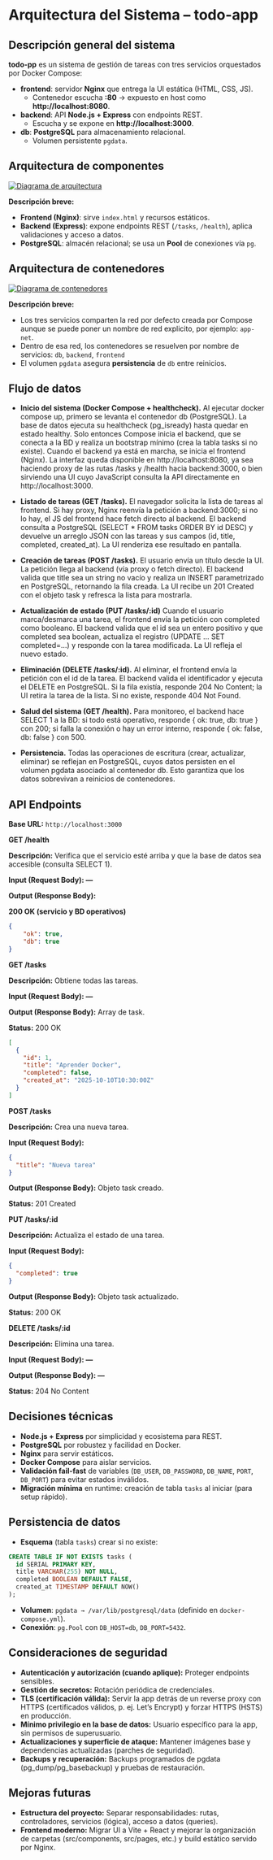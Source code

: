 # Arquitectura del Sistema – todo-app

## Descripción general del sistema

**todo-pp** es un sistema de gestión de tareas con tres servicios orquestados por Docker Compose:

- **frontend**: servidor **Nginx** que entrega la UI estática (HTML, CSS, JS).  
  - Contenedor escucha **:80** → expuesto en host como **http://localhost:8080**.
- **backend**: API **Node.js + Express** con endpoints REST.  
  - Escucha y se expone en **http://localhost:3000**.
- **db**: **PostgreSQL** para almacenamiento relacional.  
  - Volumen persistente `pgdata`.

## Arquitectura de componentes

[![Diagrama de arquitectura](https://drive.google.com/uc?export=view&id=16-z0LNK68KCI_j2UrowVroO_mOoJLrVp)](https://drive.google.com/file/d/16-z0LNK68KCI_j2UrowVroO_mOoJLrVp/view?usp=sharing)

**Descripción breve:**
- **Frontend (Nginx)**: sirve `index.html` y recursos estáticos.
- **Backend (Express)**: expone endpoints REST (`/tasks`, `/health`), aplica validaciones y acceso a datos.
- **PostgreSQL**: almacén relacional; se usa un **Pool** de conexiones vía `pg`.

## Arquitectura de contenedores

[![Diagrama de contenedores](https://drive.google.com/uc?export=view&id=19G1SA-ovkw668pdbC5HCkrQENM_l-IdP)](https://drive.google.com/file/d/19G1SA-ovkw668pdbC5HCkrQENM_l-IdP/view?usp=sharing)

**Descripción breve:**
- Los tres servicios comparten la red por defecto creada por Compose aunque se puede poner un nombre de red explicito, por ejemplo: `app-net`.
- Dentro de esa red, los contenedores se resuelven por nombre de servicios: `db`, `backend`, `frontend`
- El volumen `pgdata` asegura **persistencia** de `db` entre reinicios.

## Flujo de datos
- **Inicio del sistema (Docker Compose + healthcheck).**
    Al ejecutar docker compose up, primero se levanta el contenedor db (PostgreSQL). La base de datos ejecuta su healthcheck (pg_isready) hasta quedar en estado healthy. Solo entonces Compose inicia el backend, que se conecta a la BD y realiza un bootstrap mínimo (crea la tabla tasks si no existe). Cuando el backend ya está en marcha, se inicia el frontend (Nginx). La interfaz queda disponible en http://localhost:8080, ya sea haciendo proxy de las rutas /tasks y /health hacia backend:3000, o bien sirviendo una UI cuyo JavaScript consulta la API directamente en http://localhost:3000.

- **Listado de tareas (GET /tasks).**
    El navegador solicita la lista de tareas al frontend. Si hay proxy, Nginx reenvía la petición a backend:3000; si no lo hay, el JS del frontend hace fetch directo al backend. El backend consulta a PostgreSQL (SELECT * FROM tasks ORDER BY id DESC) y devuelve un arreglo JSON con las tareas y sus campos (id, title, completed, created_at). La UI renderiza ese resultado en pantalla.

- **Creación de tareas (POST /tasks).**
    El usuario envía un título desde la UI. La petición llega al backend (vía proxy o fetch directo). El backend valida que title sea un string no vacío y realiza un INSERT parametrizado en PostgreSQL, retornando la fila creada. La UI recibe un 201 Created con el objeto task y refresca la lista para mostrarla.

- **Actualización de estado (PUT /tasks/:id)**
    Cuando el usuario marca/desmarca una tarea, el frontend envía la petición con completed como booleano. El backend valida que el id sea un entero positivo y que completed sea boolean, actualiza el registro (UPDATE ... SET completed=...) y responde con la tarea modificada. La UI refleja el nuevo estado.

- **Eliminación (DELETE /tasks/:id).**
    Al eliminar, el frontend envía la petición con el id de la tarea. El backend valida el identificador y ejecuta el DELETE en PostgreSQL. Si la fila existía, responde 204 No Content; la UI retira la tarea de la lista. Si no existe, responde 404 Not Found.

- **Salud del sistema (GET /health).**
    Para monitoreo, el backend hace SELECT 1 a la BD: si todo está operativo, responde { ok: true, db: true } con 200; si falla la conexión o hay un error interno, responde { ok: false, db: false } con 500.

- **Persistencia.**
    Todas las operaciones de escritura (crear, actualizar, eliminar) se reflejan en PostgreSQL, cuyos datos persisten en el volumen pgdata asociado al contenedor db. Esto garantiza que los datos sobrevivan a reinicios de contenedores.

## API Endpoints
**Base URL:** `http://localhost:3000`

**GET /health**

**Descripción:** Verifica que el servicio esté arriba y que la base de datos sea accesible (consulta SELECT 1).

**Input (Request Body): —**

**Output (Response Body):**

**200 OK (servicio y BD operativos)**
```json
{ 
    "ok": true, 
    "db": true 
}
```

**GET /tasks**

**Descripción:** Obtiene todas las tareas.

**Input (Request Body): —**

**Output (Response Body):** Array de task.

**Status:** 200 OK
```json
[
  {
    "id": 1,
    "title": "Aprender Docker",
    "completed": false,
    "created_at": "2025-10-10T10:30:00Z"
  }
]
```

**POST /tasks**

**Descripción:** Crea una nueva tarea.

**Input (Request Body):**
```json
{
  "title": "Nueva tarea"
}
```
**Output (Response Body):** Objeto task creado.

**Status:** 201 Created

**PUT /tasks/:id**

**Descripción:** Actualiza el estado de una tarea.

**Input (Request Body):**
```json
{
  "completed": true
}
```
**Output (Response Body):** Objeto task actualizado.

**Status:** 200 OK

**DELETE /tasks/:id**

**Descripción:** Elimina una tarea.

**Input (Request Body): —**

**Output (Response Body): —**

**Status:** 204 No Content

## Decisiones técnicas
- **Node.js + Express** por simplicidad y ecosistema para REST.
- **PostgreSQL** por robustez y facilidad en Docker.
- **Nginx** para servir estáticos.
- **Docker Compose** para aislar servicios.
- **Validación fail-fast** de variables (`DB_USER`, `DB_PASSWORD`, `DB_NAME`, `PORT`, `DB_PORT`) para evitar estados inválidos.
- **Migración mínima** en runtime: creación de tabla `tasks` al iniciar (para setup rápido).

## Persistencia de datos
- **Esquema** (tabla `tasks`) crear si no existe:
```sql
CREATE TABLE IF NOT EXISTS tasks (
  id SERIAL PRIMARY KEY,
  title VARCHAR(255) NOT NULL,
  completed BOOLEAN DEFAULT FALSE,
  created_at TIMESTAMP DEFAULT NOW()
);
```
- **Volumen**: `pgdata → /var/lib/postgresql/data` (definido en `docker-compose.yml`).  
- **Conexión**: `pg.Pool` con `DB_HOST=db`, `DB_PORT=5432`. 

## Consideraciones de seguridad
- **Autenticación y autorización (cuando aplique):** Proteger endpoints sensibles.
- **Gestión de secretos:** Rotación periódica de credenciales.
- **TLS (certificación válida):** Servir la app detrás de un reverse proxy con HTTPS (certificados válidos, p. ej. Let’s Encrypt) y forzar HTTPS (HSTS) en producción.
- **Mínimo privilegio en la base de datos:** Usuario específico para la app, sin permisos de superusuario.
- **Actualizaciones y superficie de ataque:** Mantener imágenes base y dependencias actualizadas (parches de seguridad).
- **Backups y recuperación:** Backups programados de pgdata (pg_dump/pg_basebackup) y pruebas de restauración.

## Mejoras futuras
- **Estructura del proyecto:** Separar responsabilidades: rutas, controladores, servicios (lógica), acceso a datos (queries).
- **Frontend moderno:** Migrar UI a Vite + React y mejorar la organización de carpetas (src/components, src/pages, etc.) y build estático servido por Nginx.